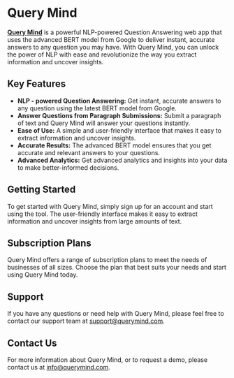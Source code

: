 # Query Mind

**[Query Mind](https://querymind.netlify.app/)** is a powerful NLP-powered Question Answering web app that uses the advanced BERT model from Google to deliver instant, accurate answers to any question you may have. With Query Mind, you can unlock the power of NLP with ease and revolutionize the way you extract information and uncover insights.

## Key Features

- **NLP - powered Question Answering:** Get instant, accurate answers to any question using the latest BERT model from Google.
- **Answer Questions from Paragraph Submissions:** Submit a paragraph of text and Query Mind will answer your questions instantly.
- **Ease of Use:** A simple and user-friendly interface that makes it easy to extract information and uncover insights.
- **Accurate Results:** The advanced BERT model ensures that you get accurate and relevant answers to your questions.
- **Advanced Analytics:** Get advanced analytics and insights into your data to make better-informed decisions.

## Getting Started

To get started with Query Mind, simply sign up for an account and start using the tool. The user-friendly interface makes it easy to extract information and uncover insights from large amounts of text.

## Subscription Plans

Query Mind offers a range of subscription plans to meet the needs of businesses of all sizes. Choose the plan that best suits your needs and start using Query Mind today.

## Support

If you have any questions or need help with Query Mind, please feel free to contact our support team at [support@querymind.com](mailto:support@querymind.com).

## Contact Us

For more information about Query Mind, or to request a demo, please contact us at [info@querymind.com](mailto:info@querymind.com).
